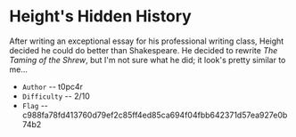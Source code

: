 # Height's Hidden History

After writing an exceptional essay for his professional writing class, Height decided he could do better than Shakespeare. He decided to rewrite *The Taming of the Shrew*, but I'm not sure what he did; it look's pretty similar to me...

* `Author` -- t0pc4r
* `Difficulty` -- 2/10
* `Flag` -- c988fa78fd413760d79ef2c85ff4ed85ca694f04fbb642371d57ea927e0b74b2
